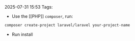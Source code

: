 2025-07-31 15:53
Tags: 

- Use the [[PHP]] `composer`, run:
```bash
composer create-project laravel/laravel your-project-name
```
- Run  install 
